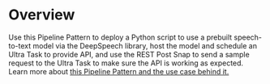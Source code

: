 # Overview

Use this Pipeline Pattern to deploy a Python script to use a prebuilt speech-to-text model via the DeepSpeech library, host the model and schedule an Ultra Task to provide API, and use the REST Post Snap to send a sample request to the Ultra Task to make sure the API is working as expected.\
Learn more about [this Pipeline Pattern and the use case behind it. ](https://docs-snaplogic.atlassian.net/wiki/spaces/SD/pages/664633379/Speech+Recognition+with+DeepSpeech)





